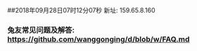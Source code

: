 ##2018年09月28日07时12分07秒 新址: 159.65.8.160
### 兔友常见问题及解答: https://github.com/wanggonging/d/blob/w/FAQ.md
